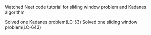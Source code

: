 Watched Neet code tutorial for sliding window problem and Kadanes algorithm

Solved one Kadanes problem(LC-53)
Solved one sliding window problem(LC-643)